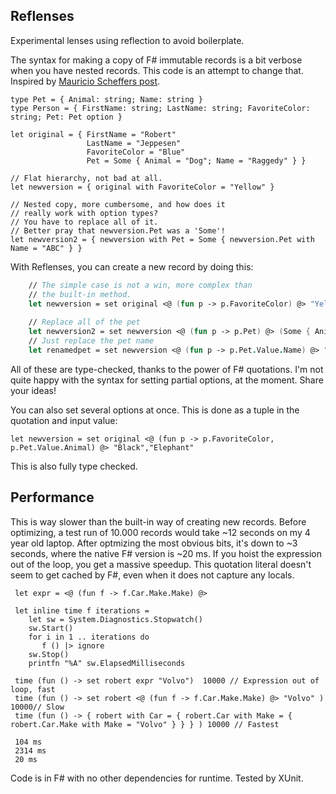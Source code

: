 Reflenses
-----------

Experimental lenses using reflection to avoid boilerplate. 


The syntax for making a copy of F# immutable records is a bit verbose when 
you have nested records. This code is an attempt to change that. 
Inspired by [Mauricio Scheffers post][mausch].

    type Pet = { Animal: string; Name: string }
    type Person = { FirstName: string; LastName: string; FavoriteColor: string; Pet: Pet option }

    let original = { FirstName = "Robert" 
                     LastName = "Jeppesen" 
                     FavoriteColor = "Blue"
                     Pet = Some { Animal = "Dog"; Name = "Raggedy" } }

    // Flat hierarchy, not bad at all.
    let newversion = { original with FavoriteColor = "Yellow" }

    // Nested copy, more cumbersome, and how does it 
    // really work with option types?
    // You have to replace all of it. 
    // Better pray that newversion.Pet was a 'Some'!
    let newversion2 = { newversion with Pet = Some { newversion.Pet with Name = "ABC" } }

With Reflenses, you can create a new record by doing this: 
```fsharp
    // The simple case is not a win, more complex than 
    // the built-in method. 
    let newversion = set original <@ (fun p -> p.FavoriteColor) @> "Yellow"
 
    // Replace all of the pet
    let newversion2 = set newversion <@ (fun p -> p.Pet) @> (Some { Animal = "Monkey"; Name = "Spot" })
    // Just replace the pet name
    let renamedpet = set newversion <@ (fun p -> p.Pet.Value.Name) @> "Spot (still a dog)"
```

All of these are type-checked, thanks to the power of F# quotations. 
I'm not quite happy with the syntax for setting partial options,
at the moment. Share your ideas!

You can also set several options at once. This is done as a tuple
in the quotation and input value:

    let newversion = set original <@ (fun p -> p.FavoriteColor, p.Pet.Value.Animal) @> "Black","Elephant"

This is also fully type checked. 

## Performance

This is way slower than the built-in way of creating new records. 
Before optimizing, a test run of 10.000 records would take ~12 seconds
on my 4 year old laptop. After optmizing the most obvious bits, 
it's down to ~3 seconds, where the native F# version is ~20 ms.
If you hoist the expression out of the loop, you get a massive speedup. 
This quotation literal doesn't seem to get cached by F#, even
when it does not capture any locals. 

     let expr = <@ (fun f -> f.Car.Make.Make) @>
     
     let inline time f iterations = 
        let sw = System.Diagnostics.Stopwatch()
        sw.Start()
        for i in 1 .. iterations do
           f () |> ignore
        sw.Stop()
        printfn "%A" sw.ElapsedMilliseconds
     
     time (fun () -> set robert expr "Volvo")  10000 // Expression out of loop, fast
     time (fun () -> set robert <@ (fun f -> f.Car.Make.Make) @> "Volvo" ) 10000// Slow
     time (fun () -> { robert with Car = { robert.Car with Make = { robert.Car.Make with Make = "Volvo" } } } ) 10000 // Fastest
          
     104 ms
     2314 ms
     20 ms

Code is in F# with no other dependencies for runtime. Tested by XUnit.

[mausch]: http://bugsquash.blogspot.se/2011/11/lenses-in-f.html